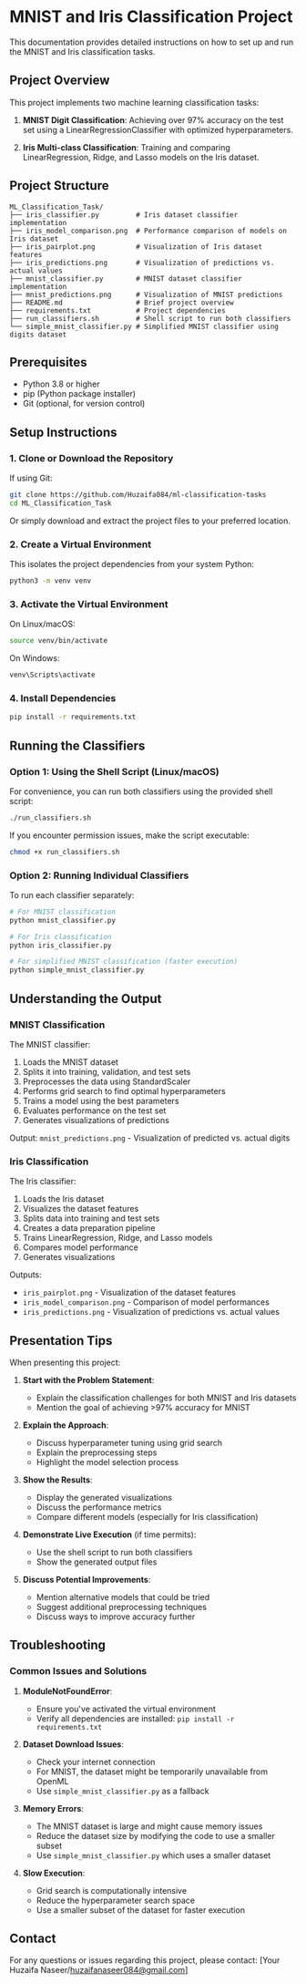 # MNIST and Iris Classification Project

This documentation provides detailed instructions on how to set up and run the MNIST and Iris classification tasks.

## Project Overview

This project implements two machine learning classification tasks:

1. **MNIST Digit Classification**: Achieving over 97% accuracy on the test set using a LinearRegressionClassifier with optimized hyperparameters.

2. **Iris Multi-class Classification**: Training and comparing LinearRegression, Ridge, and Lasso models on the Iris dataset.

## Project Structure

```
ML_Classification_Task/
├── iris_classifier.py         # Iris dataset classifier implementation
├── iris_model_comparison.png  # Performance comparison of models on Iris dataset
├── iris_pairplot.png          # Visualization of Iris dataset features
├── iris_predictions.png       # Visualization of predictions vs. actual values
├── mnist_classifier.py        # MNIST dataset classifier implementation
├── mnist_predictions.png      # Visualization of MNIST predictions
├── README.md                  # Brief project overview
├── requirements.txt           # Project dependencies
├── run_classifiers.sh         # Shell script to run both classifiers
└── simple_mnist_classifier.py # Simplified MNIST classifier using digits dataset
```

## Prerequisites

- Python 3.8 or higher
- pip (Python package installer)
- Git (optional, for version control)

## Setup Instructions

### 1. Clone or Download the Repository

If using Git:
```bash
git clone https://github.com/Huzaifa084/ml-classification-tasks
cd ML_Classification_Task
```

Or simply download and extract the project files to your preferred location.

### 2. Create a Virtual Environment

This isolates the project dependencies from your system Python:

```bash
python3 -m venv venv
```

### 3. Activate the Virtual Environment

On Linux/macOS:
```bash
source venv/bin/activate
```

On Windows:
```bash
venv\Scripts\activate
```

### 4. Install Dependencies

```bash
pip install -r requirements.txt
```

## Running the Classifiers

### Option 1: Using the Shell Script (Linux/macOS)

For convenience, you can run both classifiers using the provided shell script:

```bash
./run_classifiers.sh
```

If you encounter permission issues, make the script executable:
```bash
chmod +x run_classifiers.sh
```

### Option 2: Running Individual Classifiers

To run each classifier separately:

```bash
# For MNIST classification
python mnist_classifier.py

# For Iris classification
python iris_classifier.py

# For simplified MNIST classification (faster execution)
python simple_mnist_classifier.py
```

## Understanding the Output

### MNIST Classification

The MNIST classifier:
1. Loads the MNIST dataset
2. Splits it into training, validation, and test sets
3. Preprocesses the data using StandardScaler
4. Performs grid search to find optimal hyperparameters
5. Trains a model using the best parameters
6. Evaluates performance on the test set
7. Generates visualizations of predictions

Output: `mnist_predictions.png` - Visualization of predicted vs. actual digits

### Iris Classification

The Iris classifier:
1. Loads the Iris dataset
2. Visualizes the dataset features
3. Splits data into training and test sets
4. Creates a data preparation pipeline
5. Trains LinearRegression, Ridge, and Lasso models
6. Compares model performance
7. Generates visualizations

Outputs:
- `iris_pairplot.png` - Visualization of the dataset features
- `iris_model_comparison.png` - Comparison of model performances
- `iris_predictions.png` - Visualization of predictions vs. actual values

## Presentation Tips

When presenting this project:

1. **Start with the Problem Statement**:
   - Explain the classification challenges for both MNIST and Iris datasets
   - Mention the goal of achieving >97% accuracy for MNIST

2. **Explain the Approach**:
   - Discuss hyperparameter tuning using grid search
   - Explain the preprocessing steps
   - Highlight the model selection process

3. **Show the Results**:
   - Display the generated visualizations
   - Discuss the performance metrics
   - Compare different models (especially for Iris classification)

4. **Demonstrate Live Execution** (if time permits):
   - Use the shell script to run both classifiers
   - Show the generated output files

5. **Discuss Potential Improvements**:
   - Mention alternative models that could be tried
   - Suggest additional preprocessing techniques
   - Discuss ways to improve accuracy further

## Troubleshooting

### Common Issues and Solutions

1. **ModuleNotFoundError**:
   - Ensure you've activated the virtual environment
   - Verify all dependencies are installed: `pip install -r requirements.txt`

2. **Dataset Download Issues**:
   - Check your internet connection
   - For MNIST, the dataset might be temporarily unavailable from OpenML
   - Use `simple_mnist_classifier.py` as a fallback

3. **Memory Errors**:
   - The MNIST dataset is large and might cause memory issues
   - Reduce the dataset size by modifying the code to use a smaller subset
   - Use `simple_mnist_classifier.py` which uses a smaller dataset

4. **Slow Execution**:
   - Grid search is computationally intensive
   - Reduce the hyperparameter search space
   - Use a smaller subset of the dataset for faster execution

## Contact

For any questions or issues regarding this project, please contact:
[Your Huzaifa Naseer/huzaifanaseer084@gmail.com]
